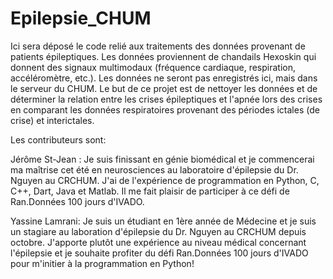 # Epilepsie_CHUM

Ici sera déposé le code relié aux traitements des données provenant de patients épileptiques. Les données proviennent de chandails Hexoskin qui donnent des signaux multimodaux (fréquence cardiaque, respiration, accéléromètre, etc.). Les données ne seront pas enregistrés ici, mais dans le serveur du CHUM. Le but de ce projet est de nettoyer les données et de déterminer la relation entre les crises épileptiques et l'apnée lors des crises en comparant les données respiratoires provenant des périodes ictales (de crise) et interictales.


Les contributeurs sont:

Jérôme St-Jean : Je suis finissant en génie biomédical et je commencerai ma maîtrise cet été en neurosciences au laboratoire d'épilepsie du Dr. Nguyen au CRCHUM. J'ai de l'expérience de programmation en Python, C, C++, Dart, Java et Matlab. Il me fait plaisir de participer à ce défi de Ran.Données 100 jours d'IVADO.

Yassine Lamrani: Je suis un étudiant en 1ère année de Médecine et je suis un stagiare au laboration d'épilepsie du Dr. Nguyen au CRCHUM depuis octobre. J'apporte plutôt une expérience au niveau médical concernant l'épilepsie et je souhaite profiter du défi Ran.Données 100 jours d'IVADO pour m'initier à la programmation en Python!
